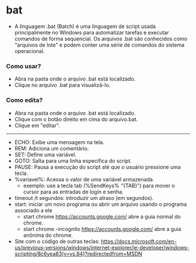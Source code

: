 # bat

- A linguagem .bat (Batch) é uma linguagem de script usada principalmente no Windows para automatizar tarefas e executar comandos de forma sequencial. Os arquivos .bat são conhecidos como "arquivos de lote" e podem conter uma série de comandos do sistema operacional.

### Como usar?
- Abra na pasta onde o arquivo .bat está localizado.
- Clique no arquivo .bat para visualizá-lo.

### Como edita?
- Abra na pasta onde o arquivo .bat está localizado.
- Clique com o botão direito em cima do arquivo.bat.
- Clique em "editar".
  
---
  - ECHO: Exibe uma mensagem na tela.
  - REM: Adiciona um comentário.
  - SET: Define uma variável.
  - GOTO: Salta para uma linha específica do script.
  - PAUSE: Pausa a execução do script até que o usuário pressione uma tecla.
  - %variavel%: Acessa o valor de uma variável armazenada.
    - exemplo: use a tecla tab (%SendKeys% "{TAB}") para mover o cursor para as entradas de login e senha. 
  - timeout /t segundos: introduzir um atraso (em segundos).
  - start: iniciar um novo programa ou abrir um arquivo usando o programa associado a ele
    -  start chrome https://accounts.google.com/                abre a guia normal do chrome.
    -  start chrome -incognito https://accounts.google.com/     abre a guia anônima do chrome.
  - Site com o código de outras teclas: https://docs.microsoft.com/en-us/previous-versions/windows/internet-explorer/ie-developer/windows-scripting/8c6yea83(v=vs.84)?redirectedfrom=MSDN
  
